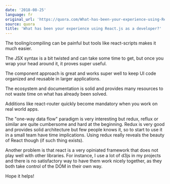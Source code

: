 ```yaml
---
date: '2018-08-25'
language: fr
original_url: 'https://quora.com/What-has-been-your-experience-using-React-js-as-a-developer/answer/Clément-Renaud'
source: quora
title: 'What has been your experience using React.js as a developer?'
---
```


The tooling/compiling can be painful but tools like react-scripts makes
it much easier.

The JSX syntax is a bit twisted and can take some time to get, but once
you wrap your head around it, it proves super useful.

The component approach is great and works super well to keep UI code
organized and reusable in larger applications.

The ecosystem and documentation is solid and provides many resources to
not waste time on what has already been solved.

Additions like react-router quickly become mandatory when you work on
real world apps.

The "one-way data flow" paradigm is very interesting but redux, reflux
or similar are quite cumbersome and hard at the beginning. Redux is very
good and provides solid architecture but few people knows it, so to
start to use it in a small team have time implications. Using redux
really reveals the beauty of React though (if such thing exists).

Another problem is that react is a very opiniated framework that does
not play well with other libraries. For instance, I use a lot of d3js in
my projects and there is no satisfactory way to have them work nicely
together, as they both take control of the DOM in their own way.

Hope it helps!
